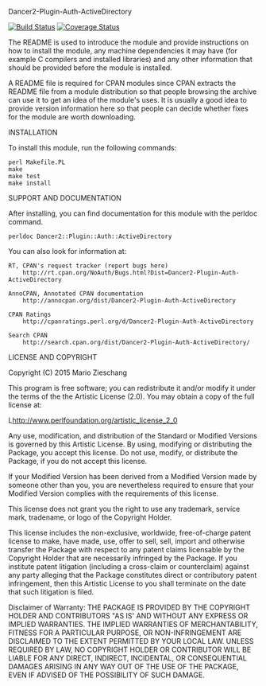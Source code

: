 Dancer2-Plugin-Auth-ActiveDirectory

[![Build Status](https://travis-ci.org/mziescha/Dancer2-Plugin-Auth-ActiveDirectory.svg?branch=master)](https://travis-ci.org/mziescha/Dancer2-Plugin-Auth-ActiveDirectory)
[![Coverage Status](https://coveralls.io/repos/mziescha/Dancer2-Plugin-Auth-ActiveDirectory/badge.svg)](https://coveralls.io/r/mziescha/Dancer2-Plugin-Auth-ActiveDirectory)

The README is used to introduce the module and provide instructions on
how to install the module, any machine dependencies it may have (for
example C compilers and installed libraries) and any other information
that should be provided before the module is installed.

A README file is required for CPAN modules since CPAN extracts the README
file from a module distribution so that people browsing the archive
can use it to get an idea of the module's uses. It is usually a good idea
to provide version information here so that people can decide whether
fixes for the module are worth downloading.


INSTALLATION

To install this module, run the following commands:

	perl Makefile.PL
	make
	make test
	make install

SUPPORT AND DOCUMENTATION

After installing, you can find documentation for this module with the
perldoc command.

    perldoc Dancer2::Plugin::Auth::ActiveDirectory

You can also look for information at:

    RT, CPAN's request tracker (report bugs here)
        http://rt.cpan.org/NoAuth/Bugs.html?Dist=Dancer2-Plugin-Auth-ActiveDirectory

    AnnoCPAN, Annotated CPAN documentation
        http://annocpan.org/dist/Dancer2-Plugin-Auth-ActiveDirectory

    CPAN Ratings
        http://cpanratings.perl.org/d/Dancer2-Plugin-Auth-ActiveDirectory

    Search CPAN
        http://search.cpan.org/dist/Dancer2-Plugin-Auth-ActiveDirectory/


LICENSE AND COPYRIGHT

Copyright (C) 2015 Mario Zieschang

This program is free software; you can redistribute it and/or modify it
under the terms of the the Artistic License (2.0). You may obtain a
copy of the full license at:

L<http://www.perlfoundation.org/artistic_license_2_0>

Any use, modification, and distribution of the Standard or Modified
Versions is governed by this Artistic License. By using, modifying or
distributing the Package, you accept this license. Do not use, modify,
or distribute the Package, if you do not accept this license.

If your Modified Version has been derived from a Modified Version made
by someone other than you, you are nevertheless required to ensure that
your Modified Version complies with the requirements of this license.

This license does not grant you the right to use any trademark, service
mark, tradename, or logo of the Copyright Holder.

This license includes the non-exclusive, worldwide, free-of-charge
patent license to make, have made, use, offer to sell, sell, import and
otherwise transfer the Package with respect to any patent claims
licensable by the Copyright Holder that are necessarily infringed by the
Package. If you institute patent litigation (including a cross-claim or
counterclaim) against any party alleging that the Package constitutes
direct or contributory patent infringement, then this Artistic License
to you shall terminate on the date that such litigation is filed.

Disclaimer of Warranty: THE PACKAGE IS PROVIDED BY THE COPYRIGHT HOLDER
AND CONTRIBUTORS "AS IS' AND WITHOUT ANY EXPRESS OR IMPLIED WARRANTIES.
THE IMPLIED WARRANTIES OF MERCHANTABILITY, FITNESS FOR A PARTICULAR
PURPOSE, OR NON-INFRINGEMENT ARE DISCLAIMED TO THE EXTENT PERMITTED BY
YOUR LOCAL LAW. UNLESS REQUIRED BY LAW, NO COPYRIGHT HOLDER OR
CONTRIBUTOR WILL BE LIABLE FOR ANY DIRECT, INDIRECT, INCIDENTAL, OR
CONSEQUENTIAL DAMAGES ARISING IN ANY WAY OUT OF THE USE OF THE PACKAGE,
EVEN IF ADVISED OF THE POSSIBILITY OF SUCH DAMAGE.

